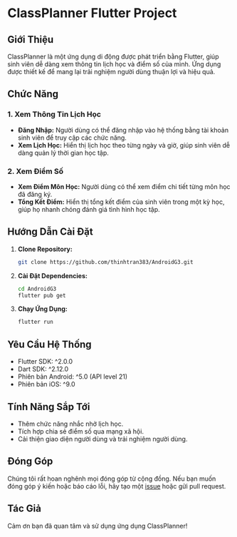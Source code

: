 # ClassPlanner Flutter Project

## Giới Thiệu
ClassPlanner là một ứng dụng di động được phát triển bằng Flutter, giúp sinh viên dễ dàng xem thông tin lịch học và điểm số của mình. Ứng dụng được thiết kế để mang lại trải nghiệm người dùng thuận lợi và hiệu quả.

## Chức Năng
### 1. Xem Thông Tin Lịch Học
- **Đăng Nhập:** Người dùng có thể đăng nhập vào hệ thống bằng tài khoản sinh viên để truy cập các chức năng.
- **Xem Lịch Học:** Hiển thị lịch học theo từng ngày và giờ, giúp sinh viên dễ dàng quản lý thời gian học tập.

### 2. Xem Điểm Số
- **Xem Điểm Môn Học:** Người dùng có thể xem điểm chi tiết từng môn học đã đăng ký.
- **Tổng Kết Điểm:** Hiển thị tổng kết điểm của sinh viên trong một kỳ học, giúp họ nhanh chóng đánh giá tình hình học tập.

## Hướng Dẫn Cài Đặt
1. **Clone Repository:**
    ```bash
    git clone https://github.com/thinhtran383/AndroidG3.git
    ```

2. **Cài Đặt Dependencies:**
    ```bash
    cd AndroidG3
    flutter pub get
    ```

3. **Chạy Ứng Dụng:**
    ```bash
    flutter run
    ```

## Yêu Cầu Hệ Thống
- Flutter SDK: ^2.0.0
- Dart SDK: ^2.12.0
- Phiên bản Android: ^5.0 (API level 21)
- Phiên bản iOS: ^9.0

## Tính Năng Sắp Tới
- Thêm chức năng nhắc nhở lịch học.
- Tích hợp chia sẻ điểm số qua mạng xã hội.
- Cải thiện giao diện người dùng và trải nghiệm người dùng.

## Đóng Góp
Chúng tôi rất hoan nghênh mọi đóng góp từ cộng đồng. Nếu bạn muốn đóng góp ý kiến hoặc báo cáo lỗi, hãy tạo một [issue](https://github.com/your-username/ClassPlanner/issues) hoặc gửi pull request.

## Tác Giả


Cảm ơn bạn đã quan tâm và sử dụng ứng dụng ClassPlanner!
